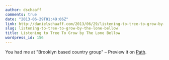 ```yaml
---
author: dschaaff
comments: true
date: "2013-06-29T01:49:06Z"
link: http://danielschaaff.com/2013/06/29/listening-to-tree-to-grow-by-the-lone-bellow/
slug: listening-to-tree-to-grow-by-the-lone-bellow
title: Listening to Tree To Grow by The Lone Bellow
wordpress_id: 156
---
```


You had me at "Brooklyn based country group" – Preview it on [Path](https://path.com/p/3KH1dc).
